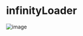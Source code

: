 # infinityLoader
![image](https://user-images.githubusercontent.com/106742344/224521526-fa28abf1-f3a9-4c5c-b8f4-122526349469.png)
